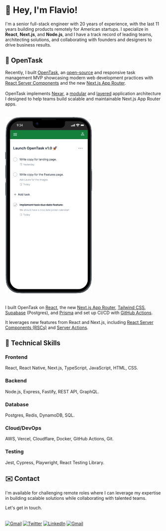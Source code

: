# 👋 Hey, I'm Flavio!

I'm a senior full-stack engineer with 20 years of experience, with the last 11 years building products remotely for American startups. I specialize in <b>React</b>, <b>Next.js</b>, and <b>Node.js</b>, and I have a track record of leading teams, architecting solutions, and collaborating with founders and designers to drive business results.

## 🚀 OpenTask

Recently, I built [OpenTask](https://flsilva.com/opentask-showcase/), an [open-source](https://github.com/opentask-app/pwa) and responsive task management MVP showcasing modern web development practices with [React Server Components](https://flsilva.com/blog/react-server-components-and-a-new-hybrid-web-app-model/) and the new [Next.js App Router](https://nextjs.org/docs/app).
<br><br>
OpenTask implements [Nexar](<a href="https://nexar.dev/">), a [modular](https://flsilva.com/blog/what-is-software-architecture/#modules-and-modular-architectures) and [layered](https://flsilva.com/blog/what-is-software-architecture/#layers-and-layered-architectures) application architecture I designed to help teams build scalable and maintainable Next.js App Router apps.
<br><br><br>
<img
alt="OpenTask.app"
src="/images/features-img-02.png"
width="280px"
height="auto">
<br><br><br>
I built OpenTask on [React](https://react.dev/), the new [Next.js App Router](https://nextjs.org/docs/app), [Tailwind CSS](https://tailwindcss.com/), [Supabase](https://supabase.com/) (Postgres), and [Prisma](https://www.prisma.io/) and set up CI/CD with [GitHub Actions](https://github.com/features/actions).

It leverages new features from React and Next.js, including [React Server Components (RSCs)](https://flsilva.com/blog/react-server-components-and-a-new-hybrid-web-app-model/) and [Server Actions](https://flsilva.com/blog/react-server-components-and-a-new-hybrid-web-app-model/#server-actions).

## 🧰 Technical Skills

### Frontend

React, React Native, Next.js, TypeScript, JavaScript, HTML, CSS.

### Backend

Node.js, Express, Fastify, REST API, GraphQL.

### Database

Postgres, Redis, DynamoDB, SQL.

### Cloud/DevOps

AWS, Vercel, Cloudflare, Docker, GitHub Actions, Git.

### Testing

Jest, Cypress, Playwright, React Testing Library.

## ✉️ Contact

I'm available for challenging remote roles where I can leverage my expertise in building scalable solutions while collaborating with talented teams.

Let's get in touch.
<br><br><br>
<a href="mailto:flsilva7@gmail.com" target="_blank"><img alt="Gmail" src="https://img.shields.io/badge/Gmail-D14836?style=for-the-badge&logo=gmail&logoColor=white" /></a> <a href="https://twitter.com/flsilva7" target="_blank"><img alt="Twitter" src="https://img.shields.io/badge/twitter-%231DA1F2.svg?&style=for-the-badge&logo=twitter&logoColor=white" /></a> <a href="https://www.linkedin.com/in/flsilva" target="_blank"><img alt="LinkedIn" src="https://img.shields.io/badge/linkedin-%230077B5.svg?&style=for-the-badge&logo=linkedin&logoColor=white" /></a> <a href="https://flsilva.com" target="_blank"><img alt="Gmail" src="https://img.shields.io/badge/flsilva.com-0077b5?style=for-the-badge" />
